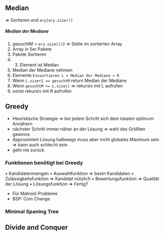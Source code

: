 ## Median
=> Sortieren und `ary[ary.size()]`

##### Median der Mediane
1. gesuchtM = `ary.size()/2` => Stelle im sortierten Array
2. Array in 5er Pakete
3. Pakete Sortieren
4. 3. Element ist Median
5. Median der Mediane nehmen
6. Elemente ``Einsortieren L < Median der Mediane < R``
7. Wenn ``L.size+1 == gesuchtM`` return Median der Mediane
8. Wenn ``gesuchtM <= L.size()`` => rekursiv mit L aufrufen
9. sonst rekursiv mit R aufrufen

## Greedy
- Heuristische Strategie => bei jedem Schritt sich dem lokalen optimum Annähern
- nächster Schritt immer näher an der Lösung => wahl des Größten gewinns
- Approximiert Lösung halbwegs muss aber nicht globales Maximum sein => kann auch schlecht sein
- geht nie zurück

### Funktionen benötigt bei Greedy
• Kandidatenmengen
• Auswahlfunktion => bestn Kandidaten
• Zulässigkeitsfunktion => Kandidat nützlich
• Bewertungsfunktion => Qualität der Lösung
• Lösungsfunktion => Fertig?
- Für Matroid-Probleme
- BSP: Coin Change

### Minimal Spaning Tree


## Divide and Conquer